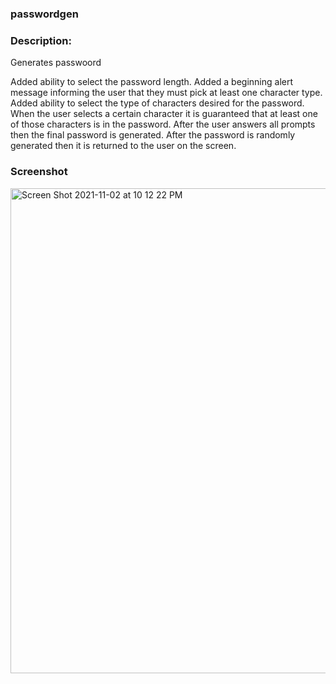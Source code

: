 ### passwordgen

### Description:

Generates passwoord

Added ability to select the password length.
Added a beginning alert message informing the user that they must pick at least one character type.
Added ability to select the type of characters desired for the password.
When the user selects a certain character it is guaranteed that at least one of those characters is in the password.
After the user answers all prompts then the final password is generated.
After the password is randomly generated then it is returned to the user on the screen.

### Screenshot

<img width="776" alt="Screen Shot 2021-11-02 at 10 12 22 PM" src="https://user-images.githubusercontent.com/84401029/140001207-57119d59-d73f-42b4-ba29-63b7b0b5a906.png">
